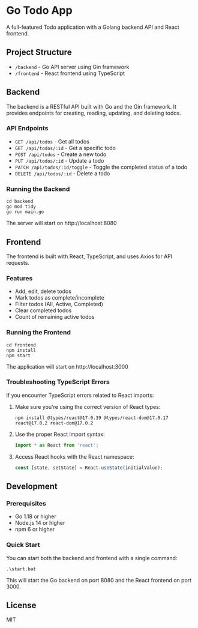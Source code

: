 # Go Todo App

A full-featured Todo application with a Golang backend API and React frontend.

## Project Structure

- `/backend` - Go API server using Gin framework
- `/frontend` - React frontend using TypeScript

## Backend

The backend is a RESTful API built with Go and the Gin framework. It provides endpoints for creating, reading, updating, and deleting todos.

### API Endpoints

- `GET /api/todos` - Get all todos
- `GET /api/todos/:id` - Get a specific todo
- `POST /api/todos` - Create a new todo
- `PUT /api/todos/:id` - Update a todo
- `PATCH /api/todos/:id/toggle` - Toggle the completed status of a todo
- `DELETE /api/todos/:id` - Delete a todo

### Running the Backend

```
cd backend
go mod tidy
go run main.go
```

The server will start on http://localhost:8080

## Frontend

The frontend is built with React, TypeScript, and uses Axios for API requests.

### Features

- Add, edit, delete todos
- Mark todos as complete/incomplete
- Filter todos (All, Active, Completed)
- Clear completed todos
- Count of remaining active todos

### Running the Frontend

```
cd frontend
npm install
npm start
```

The application will start on http://localhost:3000

### Troubleshooting TypeScript Errors

If you encounter TypeScript errors related to React imports:

1. Make sure you're using the correct version of React types:
   ```
   npm install @types/react@17.0.39 @types/react-dom@17.0.17 react@17.0.2 react-dom@17.0.2
   ```

2. Use the proper React import syntax:
   ```typescript
   import * as React from 'react';
   ```

3. Access React hooks with the React namespace:
   ```typescript
   const [state, setState] = React.useState(initialValue);
   ```

## Development

### Prerequisites

- Go 1.18 or higher
- Node.js 14 or higher
- npm 6 or higher

### Quick Start

You can start both the backend and frontend with a single command:

```
.\start.bat
```

This will start the Go backend on port 8080 and the React frontend on port 3000.

## License

MIT
